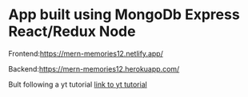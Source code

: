 ﻿# App built using MongoDb Express React/Redux Node

Frontend:https://mern-memories12.netlify.app/

Backend:https://mern-memories12.herokuapp.com/

Bult following a yt tutorial [link to yt tutorial](https://www.youtube.com/watch?v=aibtHnbeuio&t=4254s)
